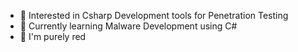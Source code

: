 - 👀 Interested in Csharp Development tools for Penetration Testing
- 🌱 Currently learning Malware Development using C#
- 💞️ I'm purely red

<!---
User07x07/User07x07 is a ✨ special ✨ repository because its `README.md` (this file) appears on your GitHub profile.
You can click the Preview link to take a look at your changes.
--->
